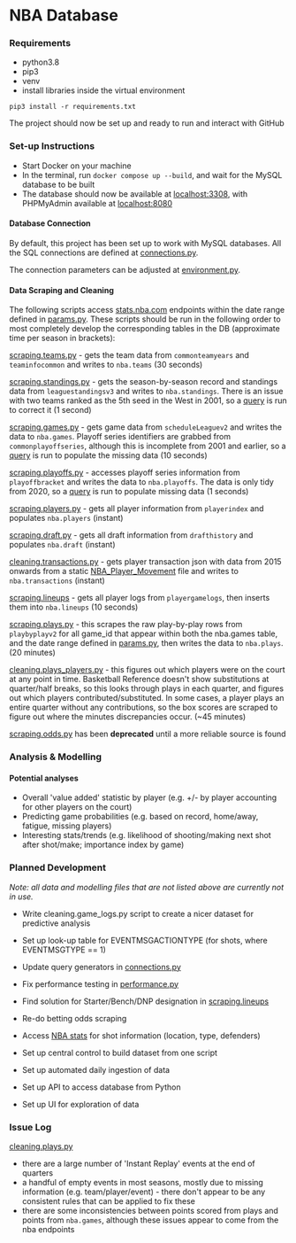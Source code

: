 # NBA Database
### Requirements
- python3.8
- pip3
- venv
- install libraries inside the virtual environment

`pip3 install -r requirements.txt`

The project should now be set up and ready to run and interact with GitHub

### Set-up Instructions
- Start Docker on your machine
- In the terminal, run `docker compose up --build`, and wait for the MySQL database to be built
- The database should now be available at [localhost:3308](http://localhost:3308), with PHPMyAdmin available at
[localhost:8080](http://localhost:8080)

#### Database Connection
By default, this project has been set up to work with MySQL databases.  All the SQL connections are defined at 
[connections.py](utils/connections.py).

The connection parameters can be adjusted at [environment.py](utils/environment.py).

#### Data Scraping and Cleaning
The following scripts access [stats.nba.com](stats.nba.com) endpoints within the date range defined in
[params.py](utils/params.py).  These scripts should be run in the following order to most completely develop the
corresponding tables in the DB (approximate time per season in brackets):

[scraping.teams.py](data/endpoint/teams.py) - gets the team data from `commonteamyears` and `teaminfocommon` and writes
to `nba.teams` (30 seconds)

[scraping.standings.py](data/endpoint/standings.py) - gets the season-by-season record and standings data from
`leaguestandingsv3` and writes to `nba.standings`.  There is an issue with two teams ranked as the 5th seed in the West
in 2001, so a [query](data/query/standings/fix_seeds.sql) is run to correct it (1 second)

[scraping.games.py](data/endpoint/games.py) - gets game data from `scheduleLeaguev2` and writes the data to
`nba.games`.  Playoff series identifiers are grabbed from `commonplayoffseries`, although this is incomplete from 2001
and earlier, so a [query](data/query/games/add_series_info.sql) is run to populate the missing data (10 seconds)

[scraping.playoffs.py](data/endpoint/playoffs.py) - accesses playoff series information from `playoffbracket` and
writes the data to `nba.playoffs`.  The data is only tidy from 2020, so a
[query](data/query/playoffs/add_teams_info.sql) is run to populate missing data (1 seconds)

[scraping.players.py](data/endpoint/players.py) - gets all player information from `playerindex` and populates
`nba.players` (instant)

[scraping.draft.py](data/endpoint/draft.py) - gets all draft information from `drafthistory` and populates
`nba.draft` (instant)

[cleaning.transactions.py](data/endpoint/transactions.py) - gets player transaction json with data from 2015 onwards
from a static [NBA_Player_Movement](https://stats.nba.com/js/data/playermovement/NBA_Player_Movement.json) file and
writes to `nba.transactions` (instant)

[scraping.lineups](data/endpoint/lineups.py) - gets all player logs from `playergamelogs`, then inserts them into
`nba.lineups` (10 seconds)

[scraping.plays.py](data/endpoint/plays.py) - this scrapes the raw play-by-play rows from
`playbyplayv2` for all game_id that appear within both the nba.games table, and the date range defined in
[params.py](utils/params.py), then writes the data to `nba.plays`. (20 minutes)

[cleaning.plays_players.py](data/operation/plays_players.py) - this figures out which players were on the
court at any point in time.  Basketball Reference doesn't show substitutions at quarter/half breaks, so this looks
through plays in each quarter, and figures out which players contributed/substituted.  In some cases, a player plays an
entire quarter without any contributions, so the box scores are scraped to figure out where the minutes discrepancies
occur. (~45 minutes)

[scraping.odds.py]() has been **deprecated** until a more reliable source is found


### Analysis & Modelling
#### Potential analyses
* Overall 'value added' statistic by player (e.g. +/- by player accounting for other players on the court)
* Predicting game probabilities (e.g. based on record, home/away, fatigue, missing players)
* Interesting stats/trends (e.g. likelihood of shooting/making next shot after shot/make; importance index
  by game)

### Planned Development
*Note: all data and modelling files that are not listed above are currently not in use.*
* Write cleaning.game_logs.py script to create a nicer dataset for predictive
  analysis
  
* Set up look-up table for EVENTMSGACTIONTYPE (for shots, where EVENTMSGTYPE == 1)

* Update query generators in [connections.py](utils/connections.py)
  
* Fix performance testing in [performance.py](utils/performance.py)
  
* Find solution for Starter/Bench/DNP designation in [scraping.lineups](data/endpoint/lineups.py)

* Re-do betting odds scraping
  
* Access [NBA stats](http://stats.nba.com) for shot information (location, type, defenders)

* Set up central control to build dataset from one script
  
* Set up automated daily ingestion of data
  
* Set up API to access database from Python

* Set up UI for exploration of data

### Issue Log
[cleaning.plays.py](data/operation/plays.py)
* there are a large number of 'Instant Replay' events at the end of quarters
* a handful of empty events in most seasons, mostly due to missing information (e.g. team/player/event) - there don't
appear to be any consistent rules that can be applied to fix these
* there are some inconsistencies between points scored from plays and points from `nba.games`, although these issues
appear to come from the nba endpoints
